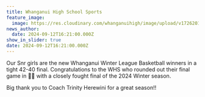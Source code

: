 ```yaml
---
title: Whanganui High School Sports
feature_image:
  image: https://res.cloudinary.com/whanganuihigh/image/upload/v1726201346/News/bask.jpg
news_author:
  date: 2024-09-12T16:21:00.000Z
show_in_slider: true
date: 2024-09-12T16:21:00.000Z
---
```

Our Snr girls are the new Whanganui Winter League Basketball winners in a tight 42-40 final. Congratulations to the WHS who rounded out their final game in 💚💛 with a closely fought final of the 2024 Winter season.

Big thank you to Coach Trinity Herewini for a great season!!
